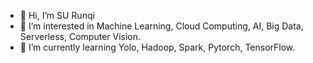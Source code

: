 - 👋 Hi, I’m SU Runqi
- 👀 I’m interested in Machine Learning, Cloud Computing, AI, Big Data, Serverless, Computer Vision.
- 🌱 I’m currently learning Yolo, Hadoop, Spark, Pytorch, TensorFlow.

<!---
surq20/surq20 is a ✨ special ✨ repository because its `README.md` (this file) appears on your GitHub profile.
You can click the Preview link to take a look at your changes.
--->
